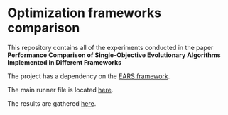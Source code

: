 # Optimization frameworks comparison
This repository contains all of the experiments conducted in the paper **Performance Comparison of Single-Objective Evolutionary Algorithms Implemented in Different Frameworks**

The project has a dependency on the [EARS framework](https://github.com/UM-LPM/EARS).

The main runner file is located [here](https://github.com/Ravby/Optimization-frameworks-comparison/blob/main/EARS%20comparison/EARS-framework-benchmark/src/main/java/si/um/feri/lpm/Main.java).

The results are gathered [here](https://github.com/Ravby/Optimization-frameworks-comparison/tree/main/EARS%20comparison/Rating%20intervals).
